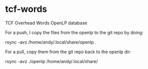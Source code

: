 # tcf-words
TCF Overhead Words
OpenLP database

For a push, I copy the files from the openlp to the git repo by doing:

rsync -avz /home/andy/.local/share/openlp .

For a pull, copy them from the git repo back to the openlp dir:

rsync -avz ./openlp /home/andy/.local/share/

